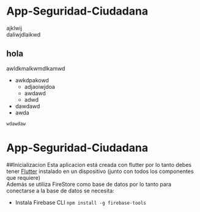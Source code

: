 # App-Seguridad-Ciudadana
ajklwij<br>daliwjdlaikwd
## hola
awldkmalkwmdlkamwd
* awkdpakowd
  - adjaoiwjdoa
  - awdawd
  - adwd
* dawdawd
* awda
```
wdawdaw
```

# App-Seguridad-Ciudadana
##Inicializacion
Esta aplicacion está creada con flutter por lo tanto debes tener [Flutter](https://docs.flutter.dev/get-started/install) instalado en un dispositivo (junto con todos los componentes que requiere)<br>
Además se utiliza FireStore como base de datos por lo tanto para conectarse a la base de datos se necesita:
* Instala Firebase CLI ```npm install -g firebase-tools```

